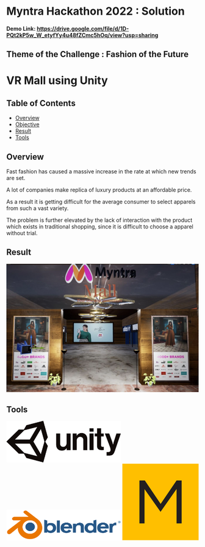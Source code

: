 # Myntra Hackathon 2022 : Solution
#### Demo Link: https://drive.google.com/file/d/1D-PQt2kP5w_W_etyfYy4u48fZCmc5hOq/view?usp=sharing

## Theme of the Challenge : Fashion of the Future

# VR Mall using Unity
## Table of Contents
- [Overview](#Overview)
- [Objective](#Objective)
- [Result](#Result)
- [Tools](#Tools)

## Overview
Fast fashion has caused a massive increase in the rate at which new trends are set.

A lot of companies make replica of luxury products at an affordable price. 

As a result it is getting difficult for the average consumer to select apparels from such a vast variety. 

The problem is further elevated by the lack of interaction with the product which exists in traditional shopping, since it is difficult to choose a apparel without trial.

## Result
<a href="https://github.com/Kedar-V/VR-Mall-using-Unity/blob/main/VRMallPPT.pdf" class="image fit" ><img src="https://github.com/Kedar-V/VR-Mall-using-Unity/blob/main/img_vr/entrance.png" alt=""></a>

## Tools

<img src="https://github.com/Kedar-V/VR-Mall-using-Unity/blob/main/img_vr/Unity.png" width="300"/>
<img src="https://github.com/Kedar-V/VR-Mall-using-Unity/blob/main/img_vr/Blender.png" width="300"/>
<img src="https://github.com/Kedar-V/VR-Mall-using-Unity/blob/main/img_vr/marvelous-designer-logo.png" width="200"/>
